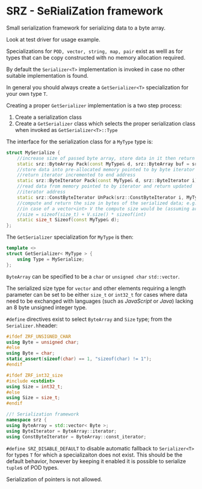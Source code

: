 # SRZ - SeRialiZation framework
Small serialization framework for serializing data to a byte array.

Look at test driver for usage example.

Specializations for `POD, vector, string, map, pair` exist as welll as for types that can be 
copy constructed with no memory allocation required.

By default the `Serializer<T>` implementation is invoked in case no other suitable
implementation is found.

In general you should always create a `GetSerializer<T>` specialization for
your own type `T`.

Creating a proper `GetSerializer` implementation is a two step process:

1.  Create a serialization class
2.  Create a `GetSerializer` class which selects the proper serialization class when invoked as `GetSerializer<T>::Type`

The interface for the serialization class for a `MyType` type is:

```c++
struct MySerialize {
    //increase size of passed byte array, store data in it then return new copy
    static srz::ByteArray Pack(const MyType& d, srz::ByteArray buf = srz::ByteArray());
    //store data into pre-allocated memory pointed to by byte iterator and
    //return iterator incremented to end address
    static srz::ByteIterator Pack(const MyType& d, srz::ByteIterator i);
    //read data from memory pointed to by iterator and return updated
    //iterator address
    static srz::ConstByteIterator UnPack(srz::ConstByteIterator i, MyType& d);
    //compute and return the size in bytes of the serialized data; e.g.
    //in case of a vector<int> V the compute size would be (assuming array size is serialized as size_t)
    //size = sizeof(size_t) + V.size() * sizeof(int) 
    static size_t Sizeof(const MyType& d);
};
```
The `GetSerializer` specialization for `MyType` is then:
```c++
template <>
struct GetSerializer< MyType > {
    using Type = MySerialize;
};
```
`ByteArray` can be specified to be a `char` or `unsigned char` `std::vector`.

The serialized size type for `vector` and other elements requiring a length parameter can be set to be either `size_t` or `int32_t` for cases where data need to be exchanged with languages (such as *JavaScript* or *Java*) lacking an 8 byte unsigned integer type.

`#define` directives exist to select `ByteArray` and `Size` type; from the `Serializer.h`header:

```c++
#ifdef ZRF_UNSIGNED_CHAR
using Byte = unsigned char;
#else
using Byte = char;
static_assert(sizeof(char) == 1, "sizeof(char) != 1");
#endif

#ifdef ZRF_int32_size
#include <cstdint>
using Size = int32_t;
#else
using Size = size_t;
#endif

//! Serialization framework
namespace srz {
using ByteArray = std::vector< Byte >;
using ByteIterator = ByteArray::iterator;
using ConstByteIterator = ByteArray::const_iterator;
```

`#define SRZ_DISABLE_DEFAULT` to disable automatic fallback to `Serializer<T>` for types `T` for which a specializaiton does not exist. This should be the default behavior, however by keeping it enabled it is possible to serialize `tuple`s of POD types.

Serialization of pointers is not allowed.









